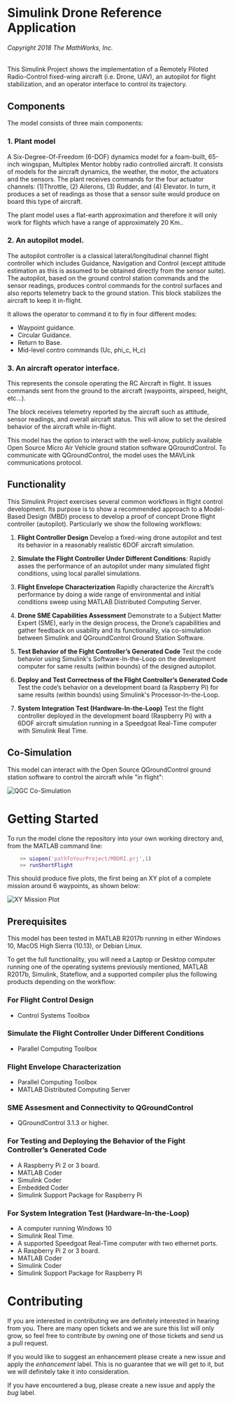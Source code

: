 # Simulink Drone Reference Application
###### Copyright 2018 The MathWorks, Inc.

This Simulink Project shows the implementation of a Remotely Piloted Radio-Control fixed-wing aircraft (i.e. Drone, UAV), an autopilot for flight stabilization, and an operator interface to control its trajectory. 

## Components

The model consists of three main components:

### 1. Plant model

A Six-Degree-Of-Freedom (6-DOF) dynamics model for a foam-built, 65-inch wingspan, Multiplex Mentor hobby radio controlled aircraft. It consists of models for the aircraft dynamics, the weather, the motor, the actuators and the sensors. The plant receives commands for the four actuator channels: (1)Throttle, (2) Ailerons, (3) Rudder, and (4) Elevator. In turn, it produces a set of readings as those that a sensor suite would produce on board this type of aircraft.

The plant model uses a flat-earth approximation and therefore it will only work for flights which have a range of approximately 20 Km..

### 2. An autopilot model.

The autopilot controller is a classical lateral/longitudinal channel flight controller which includes Guidance, Navigation and Control (except attitude estimation as this is assumed to be obtained directly from the sensor suite). The autopilot, based on the ground control station commands and the sensor readings, produces control commands for the control surfaces and also reports telemetry back to the ground station. This block stabilizes the aircraft to keep it in-flight.

It allows the operator to command it to fly in four different modes:

- Waypoint guidance.
- Circular Guidance.
- Return to Base.
- Mid-level contro commands (Uc, phi_c, H_c)


### 3. An aircraft operator interface.

This represents the console operating the RC Aircraft in flight. It issues commands sent from the ground to the aircraft (waypoints, airspeed, height, etc...).

The block receives telemetry reported by the aircraft such as attitude, sensor readings, and overall aircraft status. This will allow to set the desired behavior of the aircraft while in-flight.

This model has the option to interact with the well-know, publicly available Open Source Micro Air Vehicle ground station software  QGroundControl. To communicate with QGroundControl, the model uses the MAVLink communications protocol.

## Functionality

This Simulink Project  exercises several common workflows in flight control development. Its purpose is to show a recommended approach to a Model-Based Design (MBD) process to develop a proof of concept Drone flight controller (autopilot). Particularly we show the following workflows:

1. **Flight Controller Design** Develop a fixed-wing drone autopilot and test its behavior in a reasonably realistic 6DOF aircraft simulation.

2. **Simulate the Flight Controller Under Different Conditions**: Rapidly asses the performance of an autopilot under many simulated flight conditions, using local parallel simulations.

3. **Flight Envelope Characterization** Rapidly characterize the Aircraft’s performance by doing a wide range of environmental and initial conditions sweep using MATLAB Distributed Computing Server.

4. **Drone SME Capabilities Assessment** Demonstrate to a Subject Matter Expert (SME), early in the design process, the Drone’s capabilities and gather feedback on usability and its functionality, via co-simulation between Simulink and QGroundControl Ground Station Software.

5. **Test Behavior of the Fight Controller’s Generated Code** Test the code behavior using Simulink's Software-In-the-Loop on the development computer for same results (within bounds) of the designed autopilot.

6. **Deploy and Test Correctness of the Flight Controller’s Generated Code** Test the code’s behavior on a development board (a Raspberry Pi) for same results (within bounds) using Simulink's Processor-In-the-Loop.

7. **System Integration Test (Hardware-In-the-Loop)** Test the flight controller deployed in the development board (Raspberry Pi) with a 6DOF aircraft simulation running in a Speedgoat Real-Time computer with Simulink Real Time.

## Co-Simulation
This model can interact with the Open Source QGroundControl ground station software to control the aircraft while "in flight":

![QGC Co-Simulation](./documentation/images/cosim_overview.png)

# Getting Started

To run the model clone the repository into your own working directory and, from the MATLAB command line:

```matlab
    >> uiopen('pathToYourProject/MBDRI.prj',1)
    >> runShortFlight
```
This should produce five plots, the first being an XY plot of a complete mission around 6 waypoints, as shown below:

![XY Mission Plot](./documentation/images/runShortFlight_xyPlot.png)

## Prerequisites
This model has been tested in MATLAB R2017b running in either Windows 10, MacOS High Sierra (10.13), or Debian Linux. 


To get the full functionality, you will need a Laptop or Desktop computer running one of the operating systems previously mentioned, MATLAB R2017b, Simulink, Stateflow, and a supported compiler plus the following products depending on the workflow:

### For Flight Control Design

- Control Systems Toolbox

### Simulate the Flight Controller Under Different Conditions

- Parallel Computing Toolbox

### Flight Envelope Characterization

- Parallel Computing Toolbox
- MATLAB Distributed Computing Server

### SME Assesment and Connectivity to QGroundControl

- QGroundControl 3.1.3 or higher.

### For Testing and Deploying the Behavior of the Fight Controller’s Generated Code

- A Raspberry Pi 2 or 3 board.
- MATLAB Coder
- Simulink Coder
- Embedded Coder
- Simulink Support Package for Raspberry Pi

### For System Integration Test (Hardware-In-the-Loop)

- A computer running Windows 10
- Simulink Real Time.
- A supported Speedgoat Real-Time computer with two ethernet ports.
- A Raspberry Pi 2 or 3 board.
- MATLAB Coder
- Simulink Coder
- Simulink Support Package for Raspberry Pi

# Contributing

If you are interested in contributing we are definitely interested in hearing from you. There are many open tickets and we are sure this list will only grow, so feel free to contribute by owning one of those tickets and send us a pull request.

If you would like to suggest an enhancement please create a new issue and apply the _enhancement_ label. This is no guarantee that we will get to it, but we will definitely take it into consideration. 

If you have encountered a bug, please create a new issue and apply the _bug_ label.